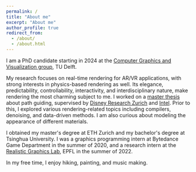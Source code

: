 ```yaml
---
permalink: /
title: "About me"
excerpt: "About me"
author_profile: true
redirect_from: 
  - /about/
  - /about.html
---
```


I am a PhD candidate starting in 2024 at the [Computer Graphics and Visualization group](https://www.tudelft.nl/ewi/over-de-faculteit/afdelingen/intelligent-systems/computer-graphics-and-visualization), TU Delft.

My research focuses on real-time rendering for AR/VR applications, with strong interests in physics-based rendering as well. Its elegance, predictability, controllability, interactivity, and interdisciplinary nature, make rendering the most charming subject to me. I worked on a [master thesis](/publication/2024-07-01-spatial) about path guiding, supervised by [Disney Research Zurich](https://studios.disneyresearch.com/) and [Intel](https://www.intel.com/content/www/us/en/research/overview.html). Prior to this, I explored various rendering-related topics including compilers, denoising, and data-driven methods. I am also curious about modeling the appearance of different materials.

I obtained my master's degree at ETH Zurich and my bachelor's degree at Tsinghua University. I was a graphics programming intern at Bytedance Game Department in the summer of 2020, and a research intern at the [Realistic Graphics Lab](https://rgl.epfl.ch/), EPFL in the summer of 2022.

In my free time, I enjoy hiking, painting, and music making.
